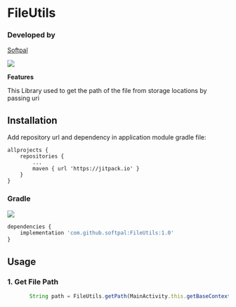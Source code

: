 # FileUtils


### Developed by
[Softpal](https://www.github.com/softpal)

[![](https://jitpack.io/v/softpal/FileUtils.svg)](https://jitpack.io/#softpal/FileUtils)


**Features**

This Library used to get the path of the file from storage locations by passing uri


## Installation

Add repository url and dependency in application module gradle file:
  
	allprojects {
		repositories {
			...
			maven { url 'https://jitpack.io' }
		}
	}
	
    
    
### Gradle
[![](https://jitpack.io/v/softpal/FileUtils.svg)](https://jitpack.io/#softpal/FileUtils)
```javascript
dependencies {
    implementation 'com.github.softpal:FileUtils:1.0'
}
```


## Usage

### 1. Get File Path

```javascript
       String path = FileUtils.getPath(MainActivity.this.getBaseContext(),uri);
```